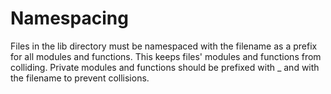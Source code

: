 # Namespacing

Files in the lib directory must be namespaced with the filename as a prefix for all modules and functions. This keeps files' modules and functions from colliding.  Private modules and functions should be prefixed with _ and with the filename to prevent collisions.
